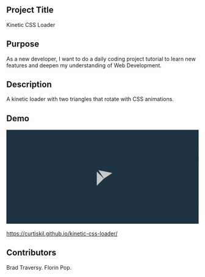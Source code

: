 ## Project Title

Kinetic CSS Loader

## Purpose

As a new developer, I want to do a daily coding project tutorial to learn new features and deepen my understanding of Web Development.

## Description

A kinetic loader with two triangles that rotate with CSS animations.

## Demo

![](kinetic-css-loader.gif)

https://curtiskil.github.io/kinetic-css-loader/

## Contributors

Brad Traversy. Florin Pop.
